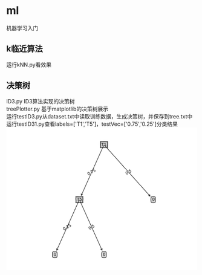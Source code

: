 # ml
机器学习入门
## k临近算法
运行kNN.py看效果
## 决策树
ID3.py ID3算法实现的决策树<br>
treePlotter.py 基于matplotlib的决策树展示<br>
运行testID3.py从dataset.txt中读取训练数据，生成决策树，并保存到tree.txt中<br>
运行testID31.py查看labels=['T1','T5']，testVec=['0.75','0.25']分类结果<br>
![Alt text](Figure_1.png "决策树")
